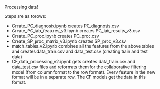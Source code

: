 Processing data!

Steps are as follows:

* Create_PC_diagnosis.ipynb creates PC_diagnosis.csv
* Create_PC_lab_features_v3.ipynb creates PC_lab_results_v3.csv
* Create_PC_proc.ipynb creates PC_proc.csv
* Create_SP_proc_matrix_v3.ipynb creates SP_proc_v3.csv
* match_tables_v2.ipynb combines all the features from the above tables and creates data_train.csv and data_test.csv (creating train and test data)
* CF_data_processing_v2.ipynb gets creates data_train.csv and data_test.csv files and reformats them for the collaborative filtering model (from column format to the row format). Every feature in the new format will be in a separate row. The CF models get the data in this format.

